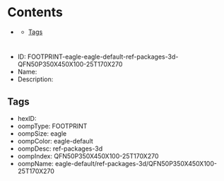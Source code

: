 



Contents
========

* [](#)
	* [Tags](#tags)

# 

- ID: FOOTPRINT-eagle-eagle-default-ref-packages-3d-QFN50P350X450X100-25T170X270
- Name: 
- Description: 

## Tags

- hexID: 
- oompType: FOOTPRINT
- oompSize: eagle
- oompColor: eagle-default
- oompDesc: ref-packages-3d
- oompIndex: QFN50P350X450X100-25T170X270
- oompName: eagle-default/ref-packages-3d/QFN50P350X450X100-25T170X270
